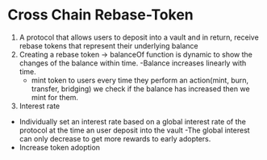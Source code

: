 # Cross Chain Rebase-Token
1. A protocol that allows users to deposit into a vault and in return, receive rebase tokens that represent their underlying balance
2. Creating a rebase token -> balanceOf function is dynamic to show the changes of the balance within time.
    -Balance increases linearly with time.
    - mint token to users every time they perform an action(mint, burn, transfer, bridging) we check if the balance has increased then we mint for them.
3. Interest rate
- Individually set an interest rate based on a global interest rate of the protocol at the time an user deposit into the vault
-The global interest can only decrease to get more rewards to early adopters.
- Increase token adoption